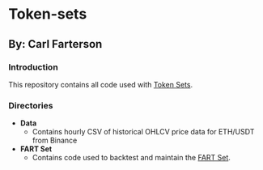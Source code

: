 # Token-sets
## By: Carl Farterson

### Introduction
This repository contains all code used with [Token Sets](https://tokensets.com).

### Directories
* __Data__
  * Contains hourly CSV of historical OHLCV price data for ETH/USDT from Binance
* __FART Set__
  * Contains code used to backtest and maintain the [FART Set](https://tokensets.com/set/fart-1).
